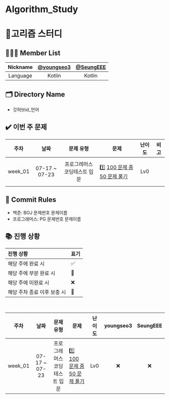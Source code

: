 # Algorithm_Study
# 🥚고리즘 스터디

## ‍🤦🏻‍♂️ Member List

| Nickname | [@youngseo3](https://github.com/youngseo3) | [@SeungEEE](https://github.com/SeungEEE) |
| :------: |:--------------------------------------------:|:--------------------------------:|
| Language |                    Kotlin                    |              Kotlin              |

## 🗂 Directory Name

- 깃허브id_언어

## ✔️ 이번 주 문제

|   주차    |      날짜       |      문제 유형      |                                                                    문제                                                                     | 난이도 |  비고  |
|:-------:|:-------------:|:---------------:|:-----------------------------------------------------------------------------------------------------------------------------------------:|:---:|:----:|
| week_01 | 07-17 ~ 07-23 | 프로그레머스 코딩테스트 입문 | <p align=left> 1️⃣ [100 문제 중 50 문제 풀기](https://school.programmers.co.kr/learn/challenges/beginner?order=acceptance_desc&languages=kotlin) | Lv0 | <br> |

## 🧐 Commit Rules

- 백준: BOJ 문제번호 문제이름
- 프로그래머스: PG 문제번호 문제이름

## ‍📚 진행 상황

| 진행 상황            | 표기  |
|:-----------------|:----|
| 해당 주에 완료 시       | ✅   |
| 해당 주에 부분 완료 시    | 🔢  |
| 해당 주에 미완료 시      | ❌   |
| 해당 주차 종료 이후 보충 시 | 🔺  |

<br>

|   주차    |      날짜       |      문제 유형      |                                                              문제                                                               | 난이도 | youngseo3 | SeungEEE |
|:-------:|:-------------:|:---------------:|:-----------------------------------------------------------------------------------------------------------------------------:|:---:|:---------:|:--------:|
| week_01 | 07-17 ~ 07-23 | 프로그레머스 코딩테스트 입문 | <p align=left> 1️⃣ [100 문제 중 50 문제 풀기](https://school.programmers.co.kr/learn/challenges/beginner?order=acceptance_desc&languages=kotlin) | Lv0 |     ❌      |     ❌     |

<br/>